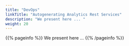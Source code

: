 ```yaml
---
title: "DevOps"
linkTitle: "Autogenerating Analytics Rest Services"
description: "We present here ... "
weight: 20
---
```


{{% pageinfo %}}
We present here ... 
{{% /pageinfo %}}


